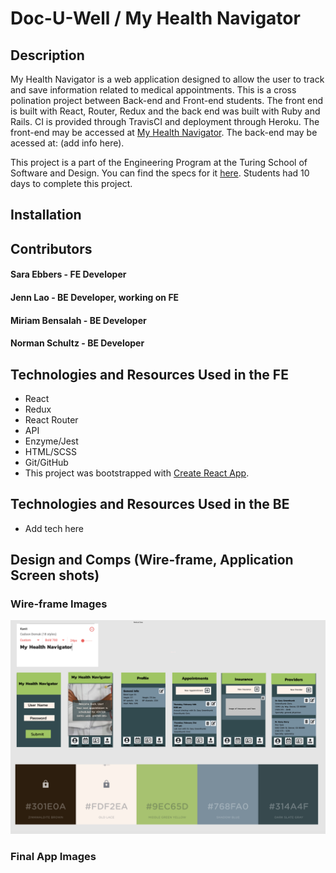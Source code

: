 # Doc-U-Well / My Health Navigator 

## Description
My Health Navigator is a web application designed to allow the user to track and save information related to medical appointments. This is a cross polination project between Back-end and Front-end students.  The front end is built with React, Router, Redux and the back end was built with Ruby and Rails.  CI is provided through TravisCI and deployment through Heroku.  The front-end may be accessed at [My Health Navigator](https://myhealthnavigator.herokuapp.com/).  The back-end may be acessed at: (add info here).

This project is a part of the Engineering Program at the Turing School of Software and Design. You can find the specs for it [here](http://frontend.turing.io/projects/capstone.html).  Students had 10 days to complete this project.

## Installation

## Contributors 
#### Sara Ebbers - FE Developer
#### Jenn Lao - BE Developer, working on FE 
#### Miriam Bensalah - BE Developer
#### Norman Schultz - BE Developer

## Technologies and Resources Used in the FE
  - React
  - Redux
  - React Router
  - API
  - Enzyme/Jest
  - HTML/SCSS
  - Git/GitHub
  - This project was bootstrapped with [Create React App](https://github.com/facebook/create-react-app).
  
  ## Technologies and Resources Used in the BE
  - Add tech here

## Design and Comps (Wire-frame, Application Screen shots)

### Wire-frame Images
![Wireframes](/src/assets/wireframes.png)

### Final App Images


